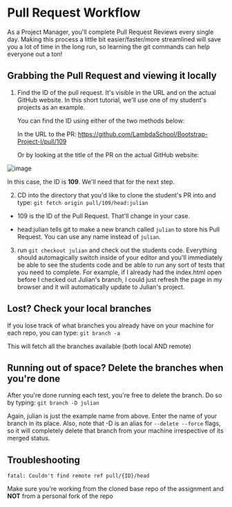 
# Pull Request Workflow
As a Project Manager, you'll complete Pull Request Reviews every single day. Making this process a little bit easier/faster/more streamlined will save you a lot of time in the long run, so learning the git commands can help everyone out a ton!

## Grabbing the Pull Request and viewing it locally

1. Find the ID of the pull request. It's visible in the URL and on the actual GitHub website. In this short tutorial, we'll use one of my student's projects as an example.

	  You can find the ID using either of the two methods below:

	  In the URL to the PR:
  https://github.com/LambdaSchool/Bootstrap-Project-I/pull/109


	  Or by looking at the title of the PR on the actual GitHub website:

  ![image](https://i.imgur.com/Di5Tgfu.png)

In this case, the ID is **109**. We'll need that for the next step.

2. CD into the directory that you'd like to clone the student's PR into and type: `git fetch origin pull/109/head:julian`

* 109 is the ID of the Pull Request. That'll change in your case.

* head:julian tells git to make a new branch called `julian` to store his Pull Request. You can use any name instead of `julian`.


3. run `git checkout julian` and check out the students code. Everything should automagically switch inside of your editor and you'll immediately be able to see the students code and be able to run any sort of tests that you need to complete. For example, if I already had the index.html open before I checked out Julian's branch, I could just refresh the page in my browser and it will automatically update to Julian's project.

## Lost? Check your local branches

If you lose track of what branches you already have on your machine for each repo, you can type: `git branch -a`

This will fetch all the branches available (both local AND remote)

## Running out of space? Delete the branches when you're done

After you're done running each test, you're free to delete the branch. Do so by typing: `git branch -D julian`

Again, julian is just the example name from above. Enter the name of your branch in its place. Also, note that -D is an alias for `--delete --force` flags, so it will completely delete that branch from your machine irrespective of its merged status.

## Troubleshooting

`fatal: Couldn't find remote ref pull/{ID}/head`

Make sure you're working from the cloned base repo of the assignment and **NOT** from a personal fork of the repo
